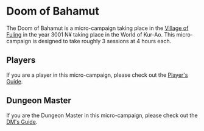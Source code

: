 # Doom of Bahamut
The Doom of Bahamut is a micro-campaign taking place in the [Village of Fuling](http://ao.opendnd.org/village-of-fuling) in the year 3001 N¥ taking place in the World of Kur-Ao. This micro-campaign is designed to take roughly 3 sessions at 4 hours each.

## Players
If you are a player in this micro-campaign, please check out the [Player's Guide](./PLAYERS.md).

## Dungeon Master
If you are the Dungeon Master in this micro-campaign, please check out the [DM's Guide](./DM.md).
